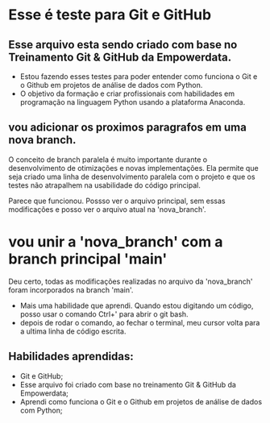 # Esse é teste para Git e GitHub
## Esse arquivo esta sendo criado com base no Treinamento **Git & GitHub** da Empowerdata.

- Estou fazendo esses testes para poder entender como funciona o Git e o Github em projetos de análise de dados com Python.
- O objetivo da formação e criar profissionais com habilidades em programação na linguagem Python usando a plataforma Anaconda.
## vou adicionar os proximos paragrafos em uma nova branch.
O conceito de branch paralela é muito importante durante o desenvolvimento de otimizações e novas implementações. Ela permite que seja criado uma linha de desenvolvimento paralela com o projeto e que os testes não atrapalhem na usabilidade do código principal.<p>Parece que funcionou. Possso ver o arquivo principal, sem essas modificações e posso ver o arquivo atual na 'nova_branch'.</p>

# vou  unir a 'nova_branch' com a branch principal 'main'
<p>Deu certo, todas as modificações realizadas no arquivo da 'nova_branch' foram incorporados na branch 'main'.</p>

- Mais uma habilidade que aprendi. Quando estou digitando um código, posso usar o comando Ctrl+' para  abrir o git bash. 
- depois de rodar o comando, ao fechar o terminal, meu cursor volta para a ultima linha de código escrita.

## Habilidades aprendidas:
- Git e GitHub;
- Esse arquivo foi criado com base no treinamento Git & GitHub da Empowerdata;
- Aprendi como funciona o Git e o Github em projetos de análise de dados com Python;
